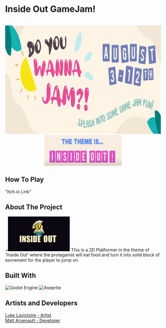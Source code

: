 # Inside Out GameJam!
<a id="readme-top"></a>

<!-- PROJECT LOGO -->
<br />
<div align="center">
  <a href="https://itch.io/jam/do-you-wanna-jam-2024">
	<img src="ReadMeResources/DoYouWANNAJam.png" alt="Logo" width="700" height="350">
  </a>
  <br>
  <img src="ReadMeResources/InsideOut.png" alt="Inside Out Logo" width="250" height="100">
</div>

## How To Play
"Itch.io Link"

<!-- ABOUT THE PROJECT -->
## About The Project
+<img src="InsideOut.gif" width="200px">
This is a 2D Platformer in the theme of 'Inside Out' where the protaganist will eat food and turn it into solid block of excrement for the player to jump on.


## Built With

![Godot Engine](https://img.shields.io/badge/GODOT-%23FFFFFF.svg?style=for-the-badge&logo=godot-engine)
![Aseprite](https://img.shields.io/badge/Aseprite-FFFFFF?style=for-the-badge&logo=Aseprite&logoColor=#7D929E)


<!-- Developers & Artists -->
## Artists and Developers

[Luke Lavictoire - Artist](https://github.com/LukeLavictoire)
<br>
[Matt Arsenault - Developer](https://github.com/Arsenaultm90)
